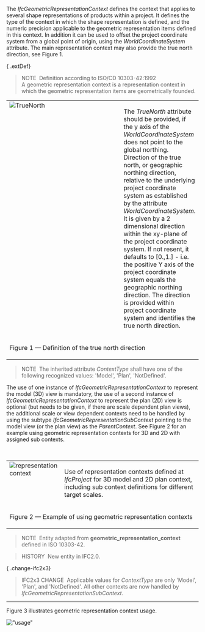 The _IfcGeometricRepresentationContext_ defines the context that applies to several shape representations of products within a project. It defines the type of the context in which the shape representation is defined, and the numeric precision applicable to the geometric representation items defined in this context. In addition it can be used to offset the project coordinate system from a global point of origin, using the _WorldCoordinateSystem_ attribute. The main representation context may also provide the true north direction, see Figure 1.

{ .extDef}
> NOTE&nbsp; Definition according to ISO/CD 10303-42:1992  
> A geometric representation context is a representation context in which the geometric representation items are geometrically founded.

<table border="0" summary="true north">
 <tr>
  <td width="505" valign="top">
   <img src="../../../figures/IfcGeometricRepresentationContext_TrueNorth.png" alt="TrueNorth" border="0">
  </td>
  <td valign="top">
   <p class="small">
    The <em>TrueNorth</em> attribute should be provided, if the y axis of the <em>WorldCoordinateSystem</em> does
    not point to the global northing. Direction of the true north, or geographic northing direction, relative to the
    underlying project coordinate system as established by the attribute <em>WorldCoordinateSystem</em>. It is given
    by a 2 dimensional direction within the xy-plane of the project coordinate system. If not resent, it defaults to
    [0.,1.] - i.e. the positive Y axis of the project coordinate system equals the geographic northing
    direction. The direction is provided within project coordinate system and identifies the true north direction.</p>
  </td>
 </tr>
 <tr>
  <td colspan="2"><p class="figure">Figure 1 &mdash; Definition of the true north direction</p>
  </td>
 </tr>   
</table>

> NOTE&nbsp; The inherited attribute _ContextType_ shall have one of the following recognized values: 'Model', 'Plan', 'NotDefined'.

The use of one instance of _IfcGeometricRepresentationContext_ to represent the model (3D) view is mandatory, the use of a second instance of _IfcGeometricRepresentationContext_ to represent the plan (2D) view is optional (but needs to be given, if there are scale dependent plan views), the additional scale or view dependent contexts need to be handled by using the subtype _IfcGeometricRepresentationSubContext_ pointing to the model view (or the plan view) as the _ParentContext_. See Figure 2 for an example using geometric representation contexts for 3D and 2D with assigned sub contexts.

&nbsp;

<table summary="figure" border="0">
 <tr>
  <td valign="top">
    <img src="../../../figures/IfcGeometricRepresentationContext.png" alt="representation context" border="">
  </td>
  <td valign="top">
   <p class="small">Use of representation contexts defined at <em>IfcProject</em> for 3D model and 2D plan context,
   including sub context definitions for different target scales.</p>
  </td>
 </tr>
 <tr>
  <td colspan="2"><p class="figure">Figure 2 &mdash; Example of using geometric representation contexts</p>
  </td>
 </tr>    
</table>

> NOTE&nbsp; Entity adapted from **geometric_representation_context** defined in ISO 10303-42.

> HISTORY&nbsp; New entity in IFC2.0.

{ .change-ifc2x3}
> IFC2x3 CHANGE&nbsp; Applicable values for _ContextType_ are only 'Model', 'Plan', and 'NotDefined'. All other contexts are now handled by _IfcGeometricRepresentationSubContext_.

___
Figure 3 illustrates geometric representation context usage.

!["usage"](../../../figures/ifcgeometricrepresentationcontext.png "Figure 3 &mdash; Geometric representation context usage")